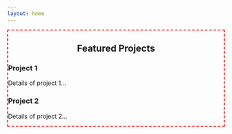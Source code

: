 ```yaml
---
layout: home
---
```

<style>
  /* Inline CSS example (not recommended for large rules) */
  .page__content {
    border: 2px dashed red;
  }
</style>

<div class="page__content">

  <h2 style="text-align:center;">Featured Projects</h2>

  <div class="projects-horizontal">
    <div class="feature__item">
      <h3>Project 1</h3>
      <p>Details of project 1...</p>
    </div>
    <div class="feature__item">
      <h3>Project 2</h3>
      <p>Details of project 2...</p>
    </div>
  </div>

</div>

</div>